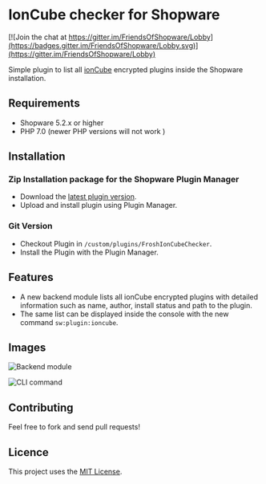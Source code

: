 # IonCube checker for Shopware

[![Join the chat at https://gitter.im/FriendsOfShopware/Lobby](https://badges.gitter.im/FriendsOfShopware/Lobby.svg)](https://gitter.im/FriendsOfShopware/Lobby)

Simple plugin to list all [ionCube](http://www.ioncube.com/) encrypted plugins inside the Shopware installation.

## Requirements

* Shopware 5.2.x or higher
* PHP 7.0 (newer PHP versions will not work )

## Installation

### Zip Installation package for the Shopware Plugin Manager

* Download the [latest plugin version](https://github.com/FriendsOfShopware/FroshIonCubeChecker/releases/latest/).
* Upload and install plugin using Plugin Manager.

### Git Version
* Checkout Plugin in `/custom/plugins/FroshIonCubeChecker`.
* Install the Plugin with the Plugin Manager.

## Features
* A new backend module lists all ionCube encrypted plugins with detailed information such as name, author, install status and path to the plugin.
* The same list can be displayed inside the console with the new command `sw:plugin:ioncube`.

## Images

![Backend module](https://i.imgur.com/xAv8V6L.png)

![CLI command](https://i.imgur.com/S2WRssq.png)

## Contributing

Feel free to fork and send pull requests!

## Licence

This project uses the [MIT License](LICENCE.md).
